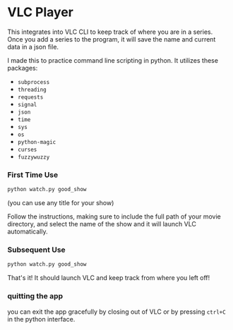 # VLC Player

This integrates into VLC CLI to keep track of where you are in a series. Once you add a series to the program, it will save the name and current data in a json file.

I made this to practice command line scripting in python. It utilizes these packages:
- `subprocess`
- `threading`
- `requests`
- `signal`
- `json`
- `time`
- `sys`
- `os`
- `python-magic`
- `curses`
- `fuzzywuzzy`

### First Time Use

```bash
python watch.py good_show
```
(you can use any title for your show)

Follow the instructions, making sure to include the full path of your movie directory, and select the name of the show and it will launch VLC automatically.

### Subsequent Use
```bash
python watch.py good_show
```
That's it! It should launch VLC and keep track from where you left off!

### quitting the app
you can exit the app gracefully by closing out of VLC or by pressing `ctrl+C` in the python interface.
